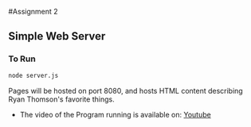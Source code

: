 #Assignment 2
## Simple Web Server
### To Run
```sh
node server.js
```
Pages will be hosted on port 8080, and hosts HTML content describing Ryan Thomson's favorite things.


* The video of the Program running is available on: [Youtube](https://youtu.be/w7ojLtlMHqE)
